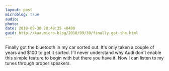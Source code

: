 ```yaml
---
layout: post
microblog: true
audio: 
photo: 
date: 2018-09-30 20:48:35 +0400
guid: http://kaa.micro.blog/2018/09/30/finally-got-the.html
---
```

Finally got the bluetooth in my car sorted out. It's only taken a couple of years and $100 to get it sorted. I'll never understand why Audi don't enable this simple feature to begin with but there you have it. Now I can listen to my tunes through proper speakers.
